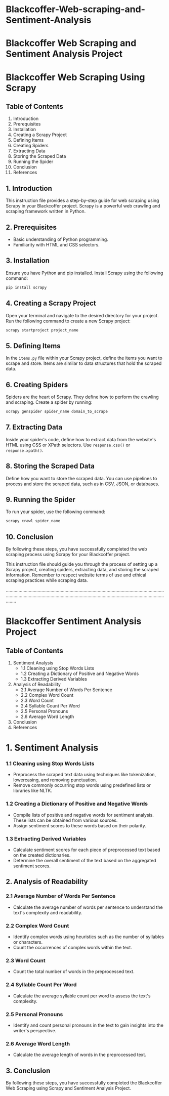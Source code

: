 # Blackcoffer-Web-scraping-and-Sentiment-Analysis
# Blackcoffer Web Scraping and Sentiment Analysis Project

# Blackcoffer Web Scraping Using Scrapy

## Table of Contents
1. Introduction
2. Prerequisites
3. Installation
4. Creating a Scrapy Project
5. Defining Items
6. Creating Spiders
7. Extracting Data
8. Storing the Scraped Data
9. Running the Spider
10. Conclusion
11. References

## 1. Introduction
This instruction file provides a step-by-step guide for web scraping using Scrapy in your Blackcoffer project. Scrapy is a powerful web crawling and scraping framework written in Python.

## 2. Prerequisites
- Basic understanding of Python programming.
- Familiarity with HTML and CSS selectors.

## 3. Installation
Ensure you have Python and pip installed. Install Scrapy using the following command:

```bash
pip install scrapy
```

## 4. Creating a Scrapy Project
Open your terminal and navigate to the desired directory for your project. Run the following command to create a new Scrapy project:

```bash
scrapy startproject project_name
```

## 5. Defining Items
In the `items.py` file within your Scrapy project, define the items you want to scrape and store. Items are similar to data structures that hold the scraped data.

## 6. Creating Spiders
Spiders are the heart of Scrapy. They define how to perform the crawling and scraping. Create a spider by running:

```bash
scrapy genspider spider_name domain_to_scrape
```

## 7. Extracting Data
Inside your spider's code, define how to extract data from the website's HTML using CSS or XPath selectors. Use `response.css()` or `response.xpath()`.

## 8. Storing the Scraped Data
Define how you want to store the scraped data. You can use pipelines to process and store the scraped data, such as in CSV, JSON, or databases.

## 9. Running the Spider
To run your spider, use the following command:

```bash
scrapy crawl spider_name
```

## 10. Conclusion
By following these steps, you have successfully completed the web scraping process using Scrapy for your Blackcoffer project. 

This instruction file should guide you through the process of setting up a Scrapy project, creating spiders, extracting data, and storing the scraped information. Remember to respect website terms of use and ethical scraping practices while scraping data.

................................................................................................................................................................................................................................................................





# Blackcoffer Sentiment Analysis Project


## Table of Contents
1. Sentiment Analysis
   - 1.1 Cleaning using Stop Words Lists
   - 1.2 Creating a Dictionary of Positive and Negative Words
   - 1.3 Extracting Derived Variables
2. Analysis of Readability
   - 2.1 Average Number of Words Per Sentence
   - 2.2 Complex Word Count
   - 2.3 Word Count
   - 2.4 Syllable Count Per Word
   - 2.5 Personal Pronouns
   - 2.6 Average Word Length
3. Conclusion
4. References



# 1. Sentiment Analysis
### 1.1 Cleaning using Stop Words Lists
- Preprocess the scraped text data using techniques like tokenization, lowercasing, and removing punctuation.
- Remove commonly occurring stop words using predefined lists or libraries like NLTK.
  
### 1.2 Creating a Dictionary of Positive and Negative Words
- Compile lists of positive and negative words for sentiment analysis. These lists can be obtained from various sources.
- Assign sentiment scores to these words based on their polarity.

### 1.3 Extracting Derived Variables
- Calculate sentiment scores for each piece of preprocessed text based on the created dictionaries.
- Determine the overall sentiment of the text based on the aggregated sentiment scores.

## 2. Analysis of Readability
### 2.1 Average Number of Words Per Sentence
- Calculate the average number of words per sentence to understand the text's complexity and readability.

### 2.2 Complex Word Count
- Identify complex words using heuristics such as the number of syllables or characters.
- Count the occurrences of complex words within the text.

### 2.3 Word Count
- Count the total number of words in the preprocessed text.

### 2.4 Syllable Count Per Word
- Calculate the average syllable count per word to assess the text's complexity.

### 2.5 Personal Pronouns
- Identify and count personal pronouns in the text to gain insights into the writer's perspective.

### 2.6 Average Word Length
- Calculate the average length of words in the preprocessed text.

## 3. Conclusion
By following these steps, you have successfully completed the Blackcoffer Web Scraping using Scrapy and Sentiment Analysis Project. 
